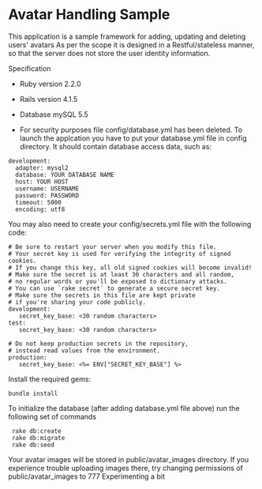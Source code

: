 Avatar Handling Sample
======


This application is a sample framework for adding, updating and deleting users' avatars
As per the scope it is designed  in a Restful/stateless manner, so that the server does not store the user identity information.

Specification
* Ruby version 2.2.0
* Rails version 4.1.5
* Database mySQL 5.5

* For security purposes file config/database.yml has been deleted.
  To launch the applcation you have to put your database.yml file in config directory. It should contain database access data, such as:

```
development:
  adapter: mysql2
  database: YOUR DATABASE NAME
  host: YOUR HOST
  username: USERNAME
  password: PASSWORD
  timeout: 5000
  encoding: utf8
```

You may also need to create your config/secrets.yml file with the following code:

```
# Be sure to restart your server when you modify this file.
# Your secret key is used for verifying the integrity of signed cookies.
# If you change this key, all old signed cookies will become invalid!
# Make sure the secret is at least 30 characters and all random,
# no regular words or you'll be exposed to dictionary attacks.
# You can use `rake secret` to generate a secure secret key.
# Make sure the secrets in this file are kept private
# if you're sharing your code publicly.
development:
   secret_key_base: <30 random characters>
test:
   secret_key_base: <30 random characters>

# Do not keep production secrets in the repository,
# instead read values from the environment.
production:
   secret_key_base: <%= ENV["SECRET_KEY_BASE"] %>

```

Install the required gems:
```
bundle install
```

To initialize the database (after adding database.yml file above) run the following set of commands
```
 rake db:create
 rake db:migrate
 rake db:seed
```

Your avatar images will be stored in public/avatar_images directory.
If you experience trouble uploading images there, try changing permissions of public/avatar_images to 777
Experimenting a bit
